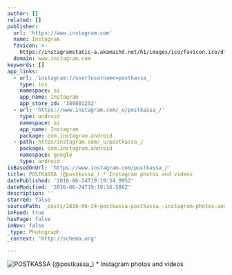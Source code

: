 ```yaml
---
author: []
related: []
publisher:
  url: 'https://www.instagram.com'
  name: Instagram
  favicon: >-
    https://instagramstatic-a.akamaihd.net/h1/images/ico/favicon.ico/dfa85bb1fd63.ico
  domain: www.instagram.com
keywords: []
app_links:
  - url: 'instagram://user?username=postkassa_'
    type: ios
    namespace: ai
    app_name: Instagram
    app_store_id: '389801252'
  - url: 'https://www.instagram.com/_u/postkassa_/'
    type: android
    namespace: ai
    app_name: Instagram
    package: com.instagram.android
  - path: https/instagram.com/_u/postkassa_/
    package: com.instagram.android
    namespace: google
    type: android
isBasedOnUrl: 'https://www.instagram.com/postkassa_/'
title: POSTKASSA (@postkassa_) * Instagram photos and videos
datePublished: '2016-06-24T19:19:34.995Z'
dateModified: '2016-06-24T19:19:16.586Z'
description: ''
starred: false
sourcePath: _posts/2016-06-24-postkassa-postkassa_-instagram-photos-and-videos.md
inFeed: true
hasPage: false
inNav: false
_type: Photograph
_context: 'http://schema.org'

---
```

![POSTKASSA (@postkassa_) * Instagram photos and videos](https://scontent.cdninstagram.com/t51.2885-19/s150x150/12912738_224690021226937_1288443896_a.jpg)